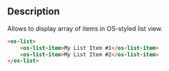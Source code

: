 ## Description

Allows to display array of items in OS-styled list view.

```html
<os-list>
    <os-list-item>My List Item #1</os-list-item>
    <os-list-item>My List Item #2</os-list-item>
</os-list>
```
